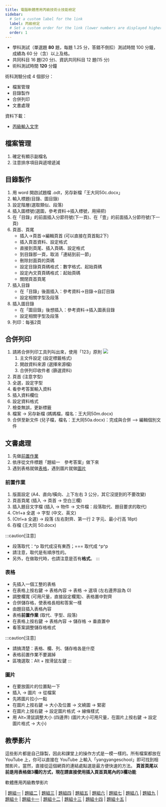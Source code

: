 ```yaml
---
title: 電腦軟體應用丙級技術士技能檢定
sidebar:
  # Set a custom label for the link
  label: 丙級檢定
  # Set a custom order for the link (lower numbers are displayed higher up)
  order: 1
---
```


- 學科測試（單選題 **80** 題，每題 1.25 分，答錯不倒扣）測試時間 100 分鐘，成績為 60 分（含）以上及格。
- 共同科目 16 題(20 分)、資訊共同科目 12 題(15 分)
- 術科測試時間 **120** 分鐘

術科測驗分成 4 個部分：

- 檔案管理
- 目錄製作
- 合併列印
- 文書處理

資料下載：

- [丙級輸入文字](/input_data.txt)

## 檔案管理

1. 確定有顯示副檔名
2. 注意排序項目與遞增遞減

## 目錄製作

1. 用 word 開啟試題檔 .odt，另存新檔「王大同50c.docx」
2. 輸入標題(目錄、圖目錄)
3. 設定階層(選取類似、段落)
4. 插入圖標號(選圖，參考資料->插入標號，用掃把)
5. 在「目錄」的前面插入分節符號(下一頁)、在「壹」的前面插入分節符號(下一頁)
6. 頁首、頁尾
    - 插入->頁首->編輯頁首  (可以直接在頁首點2下)
    - 插入頁首資料、設定格式
    - 直接到頁尾、插入頁碼、設定格式
    - 到目錄那一頁，取消「連結到前一節」
    - 刪除封面頁的頁碼
    - 設定目錄頁頁碼格式：數字格式、起始頁碼
    - 設定內文頁頁碼格式：起始頁碼
    - 關閉頁首頁尾
8. 插入目錄
    - 在「目錄」後面插入：參考資料->目錄->自訂目錄
    - 設定相關字型及段落
9. 插入圖目錄
    - 在「圖目錄」後想插入：參考資料->插入圖表目錄
    - 設定相關字型及段落
10. 列印：每張2頁

## 合併列印

1. 請將合併列印工具列叫出來，使用「123」原則
   ![](https://i.imgur.com/PTMMtpX.png)
   1. 主文件設定 (設定標籤格式)
   2. 開啟資料來源 (選擇來源檔)
   3. 合併列印收件者 (篩選資料)
2. 頁首 (注意字型)
3. 全選，設定字型
4. 看參考答案輸入資料
5. 插入資料欄位
6. 設定資料格式
7. 檢查無誤，更新標籤
8. 檔案 → 另存新檔 (媽媽檔，檔名：王大同50m.docx)
9. 合併至新文件 (兒子檔，檔名：王大同50a.docx)：完成與合併 –> 編輯個別文件

## 文書處理

1. 先做[前置作業](#前置作業)
2. 依序從文件標題「題組一　參考答案」做下來
3. 遇到表格就做[表格](#表格)，遇到圖片就做[圖片](#圖片)

### 前置作業

1. 版面設定 (A4、直向/橫向、上下左右 3 公分，其它沒提到的不要改變)
2. 頁首頁尾 (插入 → 頁首 → 空白三欄)
3. 插入題目文字檔 (插入 → 物件 → 文件檔：段落取代、題目要求的取代)
4. Ctrl+a 全選 → 字型 (中文、英文)
5. (Ctrl+a 全選) → 段落 (左右對齊、第一行 2 字元、最小行高 18pt)
6. 存檔 (王大同 50.docx)

:::caution[注意]
- 段落取代：^p 取代成沒有東西；=== 取代成 \^p^p
- 請注意，取代是有順序性的。
- 另外，在做取代時，也請注意是否有**格式**。
:::

### 表格

- 先插入一個工整的表格
- 在表格上按右鍵 → 表格內容 → 表格 → 選項 (左右邊界設為 0)
- 調整欄寬 (可用尺量，直接設定欄寬)、表格置中對齊
- 合併儲存格，使表格長相和答案一樣
- 由題目插入表格內容
- 表格**前置作業** (取代、字型、段落)
- 在表格上按右鍵 → 表格內容 → 儲存格 → 垂直置中
- 看答案調整儲存格格式

:::caution[注意]
- 請搞清楚：表格、欄、列、儲存格各是什麼
- 表格前置作業不要漏掉
- 區塊選取：Alt + 按滑鼠左鍵
:::

### 圖片

- 在要放圖片的位置點一下
- 插入 → 圖片 → 從檔案
- 先將圖片拉小一點
- 在圖片上按右鍵 → 大小及位置 → 文繞圖 → 緊密
- 在圖片上按右鍵 → 設定圖片格式 → 線條樣式
- 用 Alt+滑鼠調整大小 (四邊界) (圖片大小可用尺量，在圖片上按右鍵 → 設定圖片格式 → 大小)

## 教學影片

這些影片都是自己錄製，因此和課堂上的操作方式是一模一樣的。所有檔案都放在 YouTube 上，你可以直接在 YouTube 上輸入「yangyangeschool」即可找到相關影片。當然，直接從這個網頁的連結處點選是最方便快速的方法。
**頁首頁尾以前是用表格做3欄的方式，現在請直接使用插入頁首頁尾內的3欄功能**

軟體應用丙級教學影片

| [題組一](http://www.youtube.com/playlist?list=PLcEm9lBAgt1yjGnlh03S4TAPDT832ZADG)
| [題組二](http://www.youtube.com/playlist?list=PLcEm9lBAgt1xYA3W1rXHmx_ClHNh8KIUj)
| [題組三](http://www.youtube.com/playlist?list=PLcEm9lBAgt1xqsoEtBPRDgjH3_jwZTlMC)
| [題組四](http://www.youtube.com/playlist?list=PLcEm9lBAgt1wrAze3s6edXEnlNVrEqg5r)
| [題組五](http://www.youtube.com/playlist?list=PLcEm9lBAgt1z_hjzg8N9lXw5TZGgwldFv)
| [題組六](http://www.youtube.com/playlist?list=PLcEm9lBAgt1yTv7SLTps_hQnNfqc522z6)
| [題組七](http://www.youtube.com/playlist?list=PLcEm9lBAgt1yFvt6Bg9NQHQIIIMBXI_9H)
| [題組八](http://www.youtube.com/playlist?list=PLcEm9lBAgt1wlMrSr1GrzmMJWLji2XMh0)
| [題組九](http://www.youtube.com/playlist?list=PLcEm9lBAgt1yiLMGIVgMWjOZeWzOU_uQg)
| [題組十](https://www.youtube.com/playlist?list=PLcEm9lBAgt1wgG948vuIwG9b5cGwXMsS-)
| [題組十一](http://www.youtube.com/playlist?list=PLcEm9lBAgt1xz3m01eEVnFKHbZ2s_XBGF)
| [題組十二](http://www.youtube.com/playlist?list=PLcEm9lBAgt1wobNwJW44I9fVkaDABZmcY)
| [題組十三](http://www.youtube.com/playlist?list=PLcEm9lBAgt1xoKy7lMysi92QFls_Mg7De)
| [題組十四](http://www.youtube.com/playlist?list=PLcEm9lBAgt1yz0P3xjwjL4LWX5I55-KPm)
| [題組十五](http://www.youtube.com/playlist?list=PLcEm9lBAgt1w_vY2z3GB3FufTsTE6zliS)
|

